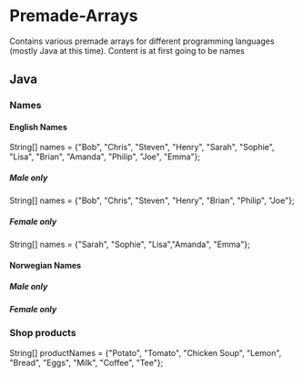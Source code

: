 # Premade-Arrays
Contains various premade arrays for different programming languages (mostly Java at this time). Content is at first going to be names  

## Java  
### Names  

#### English Names
String[] names = {"Bob", "Chris", "Steven", "Henry", "Sarah", "Sophie", "Lisa", "Brian", "Amanda", "Philip", "Joe", "Emma"};

##### Male only
String[] names = {"Bob", "Chris", "Steven", "Henry", "Brian", "Philip", "Joe"};

##### Female only

String[] names = {"Sarah", "Sophie", "Lisa","Amanda", "Emma"};


#### Norwegian Names

##### Male only
##### Female only


### Shop products
String[] productNames = {"Potato", "Tomato", "Chicken Soup", "Lemon", "Bread", "Eggs", "Milk", "Coffee", "Tee"};
